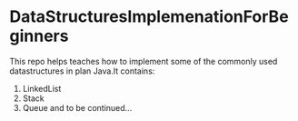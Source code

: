 # DataStructuresImplemenationForBeginners

This repo helps teaches how to implement some of the commonly used datastructures in plan Java.It contains:

1. LinkedList
2. Stack
3. Queue
and to be continued...
